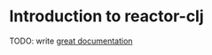 # Introduction to reactor-clj

TODO: write [great documentation](http://jacobian.org/writing/what-to-write/)
